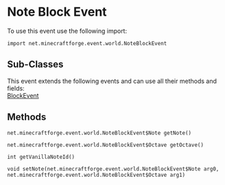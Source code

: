 # Note Block Event

To use this event use the following import:
```groovy:no-line-numbers
import net.minecraftforge.event.world.NoteBlockEvent
```

## Sub-Classes
This event extends the following events and can use all their methods and fields: <br>
[BlockEvent](../block_event/index.md)

## Methods
```groovy:no-line-numbers
net.minecraftforge.event.world.NoteBlockEvent$Note getNote()
```

```groovy:no-line-numbers
net.minecraftforge.event.world.NoteBlockEvent$Octave getOctave()
```

```groovy:no-line-numbers
int getVanillaNoteId()
```

```groovy:no-line-numbers
void setNote(net.minecraftforge.event.world.NoteBlockEvent$Note arg0, net.minecraftforge.event.world.NoteBlockEvent$Octave arg1)
```
